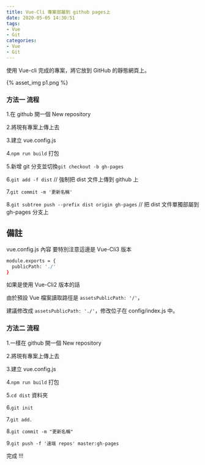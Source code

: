 ```yaml
---
title: Vue-Cli 專案部屬到 github pages上
date: 2020-05-05 14:30:51
tags:
- Vue
- Git
categories: 
- Vue
- Git
---
```


使用 Vue-cli 完成的專案，將它放到 GitHub 的靜態網頁上。

<!-- more -->

{% asset_img p1.png %}

### 方法一 流程

1.在 github 開一個 New repository

2.將現有專案上傳上去

3.建立 vue.config.js

4.```npm run build``` 打包

5.新增 git 分支並切換``` git checkout -b gh-pages ```

6.```git add -f dist```  // 強制把 dist 文件上傳到 github 上

7.```git commit -m '更新名稱'```

8.```git subtree push --prefix dist origin gh-pages``` // 把 dist 文件單獨部屬到 gh-pages 分支上

## 備註 
vue.config.js 內容
要特別注意這邊是 Vue-Cli3 版本

```bash
module.exports = {
  publicPath: './'
}
```
如果是使用 Vue-Cli2 版本的話

由於預設 Vue 檔案讀取路徑是 ```assetsPublicPath: '/'```，

建議修改成 ```assetsPublicPath: './'```，修改位子在 config/index.js 中。

### 方法二 流程

1.一樣在 github 開一個 New repository

2.將現有專案上傳上去

3.建立 vue.config.js

4.```npm run build``` 打包

5.```cd dist``` 資料夾

6.```git init```

7.```git add.```

8.```git commit -m "更新名稱"```

9.```git push -f '遠端 repos' master:gh-pages```

完成 !!!
